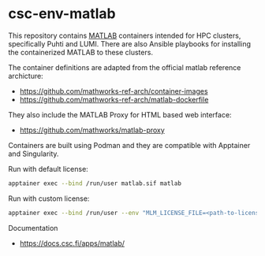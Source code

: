 # csc-env-matlab
This repository contains [MATLAB](https://mathworks.com) containers intended for HPC clusters, specifically Puhti and LUMI.
There are also Ansible playbooks for installing the containerized MATLAB to these clusters.

The container definitions are adapted from the official matlab reference archicture:

- https://github.com/mathworks-ref-arch/container-images
- https://github.com/mathworks-ref-arch/matlab-dockerfile

They also include the MATLAB Proxy for HTML based web interface:

- https://github.com/mathworks/matlab-proxy

Containers are built using Podman and they are compatible with Apptainer and Singularity.

Run with default license:

```bash
apptainer exec --bind /run/user matlab.sif matlab
```

Run with custom license:

```bash
apptainer exec --bind /run/user --env "MLM_LICENSE_FILE=<path-to-license>" matlab.sif matlab
```

Documentation

- https://docs.csc.fi/apps/matlab/
